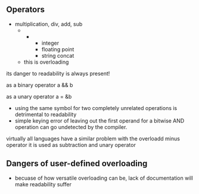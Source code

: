 ```toc
```
## Operators
- multiplication, div, add, sub
	- +
		- integer
		- floating point
		- string concat
	- this is overloading

its danger to readability is always present!

as a binary operator
a && b

as a unary operator
a = &b

- using the same symbol for two completely unrelated operations is detrimental to readability
- simple keying error of leaving out the first operand for a bitwise AND operation can go undetected by the compiler.

virtually all languages have a similar problem with the overloadd minus operator
it is used as subtraction and unary operator  

## Dangers of user-defined overloading
- becuase of how versatile overloading can be, lack of documentation will make readability suffer

##